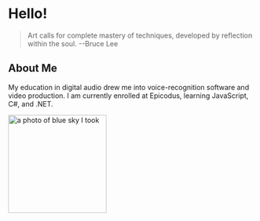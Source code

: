 # Hello! 

> Art calls for complete mastery of techniques, developed by reflection within the soul. --Bruce Lee

## About Me 

My education in digital audio drew me into voice-recognition software and video production. I am currently enrolled at Epicodus, learning JavaScript, C#, and .NET. 


<img src='img/blueSky' alt='a photo of blue sky I took' style="height:200px; width: auto">